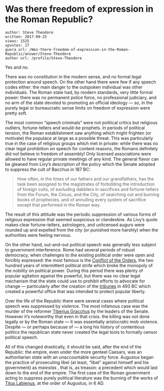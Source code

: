 # Was there freedom of expression in the Roman Republic?

	author: Steve Theodore
	written: 2017-09-25
	views: 1525
	upvotes: 17
	quora url: /Was-there-freedom-of-expression-in-the-Roman-Republic/answer/Steve-Theodore
	author url: /profile/Steve-Theodore


Yes and no.

There was no constitution in the modern sense, and no formal legal protection around speech. On the other hand there were few if any speech codes either: the main danger to the outspoken individual was other individuals. The Roman state had, by modern standards, very little formal power: there was no permanent police force, no professional judiciary, and no arm of the state devoted to promoting an official ideology — so, in the purely legal or bureaucratic sense limits on freedom of expression were pretty soft.

The most common “speech criminals” were not political critics but religious outliers, fortune-tellers and would-be prophets. In periods of political tension, the Roman establishment saw anything which might frighten (or motivate) the populace at large as a possible threat. This was particularly true in the case of religious groups which met in private: while there was no clear legal prohibition on speech for content reasons, the Romans definitely did not believe in freedom of assembly! Only licensed associations were allowed to have regular private meetings of any kind. The general flavor can be gleaned from Livy’s description of the policy which the Senate adopted to suppress the cult of Bacchus in 187 BC:

> How often, in the times of our fathers and our grandfathers, has the task been assigned to the magistrates of forbidding the introduction of foreign cults, of excluding dabblers in sacrifices and fortune-tellers from the Forum, the Circus, and the City, of searching out and burning books of prophecies, and of annulling every system of sacrifice except that performed in the Roman way.

The result of this attitude was the periodic suppression of various forms of religious expression that seemed suspicious or clandestine. As Livy’s quote makes clear fortune-tellers, astrologers, and unlicensed augurs were rounded up and expelled from the city (or punished more harshly) when the authorities were feeling nervous.

On the other hand, out-and-out political speech was generally less subject to government interference. Rome had several periods of robust democracy, when challenges to the existing political order were open and forcibly expressed: the most famous is the [Conflict of the Orders](https://en.wikipedia.org/wiki/Conflict_of_the_Orders), the two hundred years of intermittent political strife which broke the monopoly of the nobility on political power. During this period there was plenty of popular agitation against the powerful, but there was no clear legal mechanism that the state could use to prohibit efforts to advocate for change — particularly after the creation of the [tribunes](https://en.wikipedia.org/wiki/Tribune_of_the_Plebs) in 493 BC which created a powerful office that was intended to protect popular liberty.

Over the life of the Republic there were several cases where political speech was suppressed by violence. The most infamous case was the murder of the reformer [Tiberius Gracchus](https://en.wikipedia.org/wiki/Tiberius_Gracchus) by the leaders of the Senate. However it’s noteworthy that even in that crisis. the killing was not done legally or by the Roman state — it was essentially aristocratic mob violence. Despite — or perhaps because of — a long his history of contentious politics the republican state never created the legal tools to formally censor political speech.

All of this changed drastically, it should be said, after the end of the Republic: the empire, even under the more genteel Caesars, was an authoritarian state with an unaccountable security force. Augustus began the practice of prosecuting libel (at least, “libel” against himself and his government) as _maiestas_ , that is, as treason: a precedent which would last down to the end of the empire. The first case of the Roman government acting to suppress purely political literature was the burning of the works of [Titus Labienus](https://en.wikipedia.org/wiki/Titus_Labienus_(historian)), at the order of Augustus, in 6 AD.

